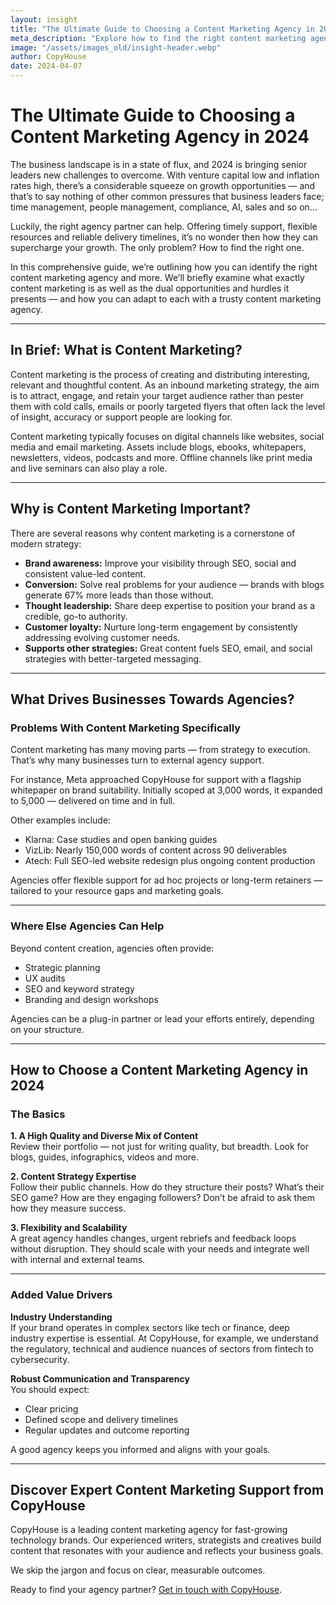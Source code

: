 ```yaml
---
layout: insight
title: "The Ultimate Guide to Choosing a Content Marketing Agency in 2024"
meta_description: "Explore how to find the right content marketing agency in 2024, from strategy and scalability to sector-specific expertise and ROI transparency."
image: "/assets/images_old/insight-header.webp"
author: CopyHouse
date: 2024-04-07
---
```


# The Ultimate Guide to Choosing a Content Marketing Agency in 2024

The business landscape is in a state of flux, and 2024 is bringing senior leaders new challenges to overcome. With venture capital low and inflation rates high, there’s a considerable squeeze on growth opportunities — and that’s to say nothing of other common pressures that business leaders face; time management, people management, compliance, AI, sales and so on…

Luckily, the right agency partner can help. Offering timely support, flexible resources and reliable delivery timelines, it’s no wonder then how they can supercharge your growth. The only problem? How to find the right one.

In this comprehensive guide, we’re outlining how you can identify the right content marketing agency and more. We’ll briefly examine what exactly content marketing is as well as the dual opportunities and hurdles it presents — and how you can adapt to each with a trusty content marketing agency.

---

## In Brief: What is Content Marketing?

Content marketing is the process of creating and distributing interesting, relevant and thoughtful content. As an inbound marketing strategy, the aim is to attract, engage, and retain your target audience rather than pester them with cold calls, emails or poorly targeted flyers that often lack the level of insight, accuracy or support people are looking for.

Content marketing typically focuses on digital channels like websites, social media and email marketing. Assets include blogs, ebooks, whitepapers, newsletters, videos, podcasts and more. Offline channels like print media and live seminars can also play a role.

---

## Why is Content Marketing Important?

There are several reasons why content marketing is a cornerstone of modern strategy:

- **Brand awareness:** Improve your visibility through SEO, social and consistent value-led content.
- **Conversion:** Solve real problems for your audience — brands with blogs generate 67% more leads than those without.
- **Thought leadership:** Share deep expertise to position your brand as a credible, go-to authority.
- **Customer loyalty:** Nurture long-term engagement by consistently addressing evolving customer needs.
- **Supports other strategies:** Great content fuels SEO, email, and social strategies with better-targeted messaging.

---

## What Drives Businesses Towards Agencies?

### Problems With Content Marketing Specifically

Content marketing has many moving parts — from strategy to execution. That’s why many businesses turn to external agency support.

For instance, Meta approached CopyHouse for support with a flagship whitepaper on brand suitability. Initially scoped at 3,000 words, it expanded to 5,000 — delivered on time and in full.

Other examples include:
- Klarna: Case studies and open banking guides
- VizLib: Nearly 150,000 words of content across 90 deliverables
- Atech: Full SEO-led website redesign plus ongoing content production

Agencies offer flexible support for ad hoc projects or long-term retainers — tailored to your resource gaps and marketing goals.

---

### Where Else Agencies Can Help

Beyond content creation, agencies often provide:
- Strategic planning
- UX audits
- SEO and keyword strategy
- Branding and design workshops

Agencies can be a plug-in partner or lead your efforts entirely, depending on your structure.

---

## How to Choose a Content Marketing Agency in 2024

### The Basics

**1. A High Quality and Diverse Mix of Content**  
Review their portfolio — not just for writing quality, but breadth. Look for blogs, guides, infographics, videos and more.

**2. Content Strategy Expertise**  
Follow their public channels. How do they structure their posts? What’s their SEO game? How are they engaging followers? Don’t be afraid to ask them how they measure success.

**3. Flexibility and Scalability**  
A great agency handles changes, urgent rebriefs and feedback loops without disruption. They should scale with your needs and integrate well with internal and external teams.

---

### Added Value Drivers

**Industry Understanding**  
If your brand operates in complex sectors like tech or finance, deep industry expertise is essential. At CopyHouse, for example, we understand the regulatory, technical and audience nuances of sectors from fintech to cybersecurity.

**Robust Communication and Transparency**  
You should expect:
- Clear pricing
- Defined scope and delivery timelines
- Regular updates and outcome reporting

A good agency keeps you informed and aligns with your goals.

---

## Discover Expert Content Marketing Support from CopyHouse

CopyHouse is a leading content marketing agency for fast-growing technology brands. Our experienced writers, strategists and creatives build content that resonates with your audience and reflects your business goals.

We skip the jargon and focus on clear, measurable outcomes.

Ready to find your agency partner? [Get in touch with CopyHouse](https://www.copyhouse.io/contact).
